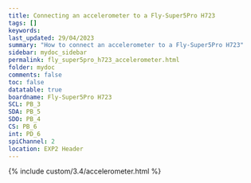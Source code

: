```yaml
---
title: Connecting an accelerometer to a Fly-Super5Pro H723
tags: []
keywords: 
last_updated: 29/04/2023
summary: "How to connect an accelerometer to a Fly-Super5Pro H723"
sidebar: mydoc_sidebar
permalink: fly_super5pro_h723_accelerometer.html
folder: mydoc
comments: false
toc: false
datatable: true
boardname: Fly-Super5Pro H723
SCL: PB_3
SDA: PB_5
SDO: PB_4
CS: PB_6
int: PD_6
spiChannel: 2
location: EXP2 Header
---
```


{% include custom/3.4/accelerometer.html %}

